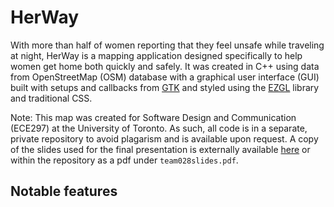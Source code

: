 # HerWay
With more than half of women reporting that they feel unsafe while traveling at night, HerWay is a mapping application designed specifically to help women get home both quickly and safely. It was created in C++ using data from OpenStreetMap (OSM) database with a graphical user interface (GUI) built with setups and callbacks from [GTK](https://docs.gtk.org/) and styled using the [EZGL](https://ug251.eecg.utoronto.ca/ece297s/ezgl_doc/index.html) library and traditional CSS.

Note: This map was created for Software Design and Communication (ECE297) at the University of Toronto. As such, all code is in a separate, private repository to avoid plagarism and is available upon request. A copy of the slides used for the final presentation is externally available [here](https://docs.google.com/presentation/d/1rBmUW8rLhqVlzK6LNSPRxFUlWmQcqsgYzBfIrxKKGQI/edit?usp=sharing) or within the repository as a pdf under `team028slides.pdf`.

## Notable features



